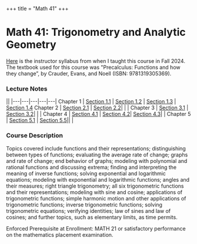 +++
title = "Math 41"
+++

# Math 41: Trigonometry and Analytic Geometry

[Here](/math41/math41_syllabus_f24.pdf) is the instructor syllabus from when I taught this course in Fall 2024.  The textbook used for this course was "Precalculus: Functions and how they change”, by Crauder, Evans, and Noell (ISBN: 9781319305369).


### Lecture Notes

||
|---|---|---|---|---|
Chapter 1 | [Section 1.1](/math41/lecture_notes/MATH41_1.1_full.pdf) | [Section 1.2](/math41/lecture_notes/MATH41_1.2_full_v2.pdf) | [Section 1.3](/math41/lecture_notes/MATH41_1.3_full.pdf) | [Section 1.4](/math41/lecture_notes/MATH41_1.4_full.pdf)
Chapter 2 | [Section 2.1](/math41/lecture_notes/MATH41_2.1_full.pdf) | [Section 2.2](/math41/lecture_notes/MATH41_2.2_full.pdf)| | |
Chapter 3 | [Section 3.1](/math41/lecture_notes/MATH41_3.1_full.pdf) | [Section 3.2](/math41/lecture_notes/MATH41_3.2_full.pdf)| | | 
Chapter 4 | [Section 4.1](/math41/lecture_notes/MATH41_4.1_full.pdf) | [Section 4.2](/math41/lecture_notes/MATH41_4.2_full.pdf)| [Section 4.3](/math41/lecture_notes/MATH41_4.3_Full.pdf)| | 
Chapter 5 | [Section 5.1](/math41/lecture_notes/MATH41_5.1_full.pdf) | [Section 5.5](/math41/lecture_notes/MATH41_5.5_full.pdf)|| | 

### Course Description
Topics covered include functions and their representations; distinguishing between types of functions; evaluating the average rate of change; graphs and rate of change; end behavior of graphs; modeling with polynomial and rational functions and discussing extrema; finding and interpreting the meaning of inverse functions; solving exponential and logarithmic equations; modeling with exponential and logarithmic functions; angles and their measures; right triangle trigonometry; all six trigonometric functions and their representations; modeling with sine and cosine; applications of trigonometric functions; simple harmonic motion and other applications of trigonometric functions; inverse trigonometric functions; solving trigonometric equations; verifying identities; law of sines and law of cosines; and further topics, such as elementary limits, as time permits.

Enforced Prerequisite at Enrollment: MATH 21 or satisfactory performance on the mathematics placement examination.